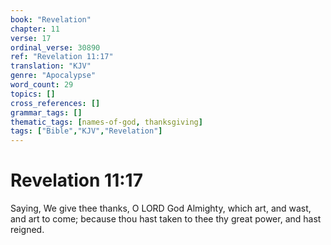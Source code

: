 ```yaml
---
book: "Revelation"
chapter: 11
verse: 17
ordinal_verse: 30890
ref: "Revelation 11:17"
translation: "KJV"
genre: "Apocalypse"
word_count: 29
topics: []
cross_references: []
grammar_tags: []
thematic_tags: [names-of-god, thanksgiving]
tags: ["Bible","KJV","Revelation"]
---
```


# Revelation 11:17

Saying, We give thee thanks, O LORD God Almighty, which art, and wast, and art to come; because thou hast taken to thee thy great power, and hast reigned.
